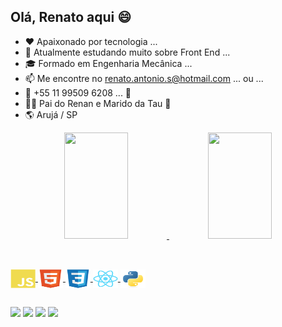 ## Olá, Renato aqui 😄

- ❤ Apaixonado por tecnologia ...
- 🌱 Atualmente estudando muito sobre Front End ...
- 🎓 Formado em Engenharia Mecânica ...
- 📫 Me encontre no renato.antonio.s@hotmail.com ... ou ...
- 📱 +55 11 99509 6208 ... 💬 
- 👨‍👦 Pai do Renan e Marido da Tau 💑
- 🌎 Arujá / SP



<div align="center">
  <a href="https://github.com/Reenatho">
  <img height="170em" width="45%" src="https://github-readme-stats.vercel.app/api?username=Reenatho&show_icons=true&theme=dracula&include_all_commits=true&count_private=true"/>
  <img height="170em" width="45%" src="https://github-readme-stats.vercel.app/api/top-langs/?username=Reenatho&layout=compact&langs_count=7&theme=dracula"/>
</div>

##
  <div style="display: inline_block"><br>
  <img align="center" alt="Renato-Js" height="30" width="40" src="https://raw.githubusercontent.com/devicons/devicon/master/icons/javascript/javascript-plain.svg">
  <img align="center" alt="Renato-HTML" height="30" width="40" src="https://raw.githubusercontent.com/devicons/devicon/master/icons/html5/html5-original.svg">
  <img align="center" alt="Renato-CSS" height="30" width="40" src="https://raw.githubusercontent.com/devicons/devicon/master/icons/css3/css3-original.svg">
  <img align="center" alt="Renato-React" height="30" width="40" src="https://raw.githubusercontent.com/devicons/devicon/master/icons/react/react-original.svg">
  <img align="center" alt="Renato-Python" height="30" width="40" src="https://raw.githubusercontent.com/devicons/devicon/master/icons/python/python-original.svg">
  
  </div>

##
  
  <div> 
   <a href="https://instagram.com/renatho.as" target="_blank"><img src="https://img.shields.io/badge/-Instagram-%23E4405F?style=for-the-badge&logo=instagram&logoColor=white" target="_blank"></a>
  <a href = "mailto:renato.antonio.s@hotmail.com"><img src="https://img.shields.io/badge/-Gmail-%23333?style=for-the-badge&logo=gmail&logoColor=white" target="_blank"></a>
  <a href="https://www.linkedin.com/in/https://www.linkedin.com/in/renato-antonio-7100981b5/" target="_blank"><img src="https://img.shields.io/badge/-LinkedIn-%230077B5?style=for-the-badge&logo=linkedin&logoColor=white" target="_blank"></a>
  <a href="https://twitter.com/RenathoAntonio" target="_blank"><img src="https://img.shields.io/badge/Twitter-1DA1F2?style=for-the-badge&logo=twitter&logoColor=white target="_blank"></a> 
    
    
    
 
 
</div>

